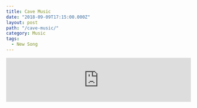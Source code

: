 ```yaml
---
title: Cave Music
date: "2018-09-09T17:15:00.000Z"
layout: post
path: "/cave-music/"
category: Music
tags:
  - New Song
---
```

<iframe style="border: 0; width: 100%; height: 120px;" src="https://bandcamp.com/EmbeddedPlayer/track=3734422215/size=large/bgcol=ffffff/linkcol=333333/tracklist=false/artwork=small/transparent=true/" seamless><a href="http://bangtilde.bandcamp.com/track/cave-music">Cave Music by Bang Tilde</a></iframe>